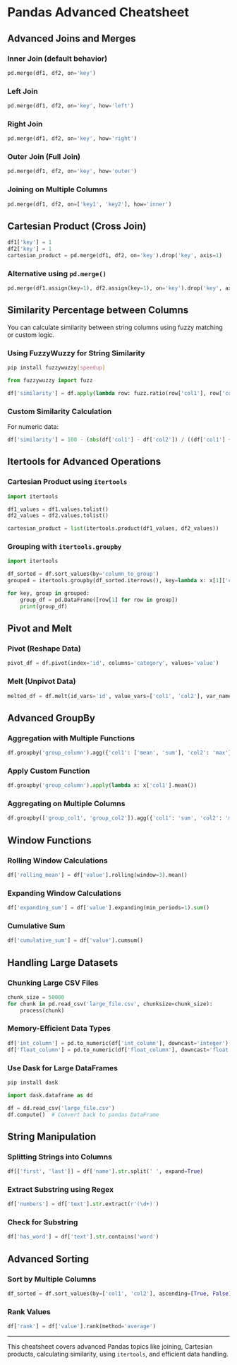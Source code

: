 
# Pandas Advanced Cheatsheet

## Advanced Joins and Merges

### Inner Join (default behavior)
```python
pd.merge(df1, df2, on='key')
```

### Left Join
```python
pd.merge(df1, df2, on='key', how='left')
```

### Right Join
```python
pd.merge(df1, df2, on='key', how='right')
```

### Outer Join (Full Join)
```python
pd.merge(df1, df2, on='key', how='outer')
```

### Joining on Multiple Columns
```python
pd.merge(df1, df2, on=['key1', 'key2'], how='inner')
```

## Cartesian Product (Cross Join)
```python
df1['key'] = 1
df2['key'] = 1
cartesian_product = pd.merge(df1, df2, on='key').drop('key', axis=1)
```

### Alternative using `pd.merge()`
```python
pd.merge(df1.assign(key=1), df2.assign(key=1), on='key').drop('key', axis=1)
```

## Similarity Percentage between Columns
You can calculate similarity between string columns using fuzzy matching or custom logic.

### Using FuzzyWuzzy for String Similarity
```bash
pip install fuzzywuzzy[speedup]
```

```python
from fuzzywuzzy import fuzz

df['similarity'] = df.apply(lambda row: fuzz.ratio(row['col1'], row['col2']), axis=1)
```

### Custom Similarity Calculation
For numeric data:
```python
df['similarity'] = 100 - (abs(df['col1'] - df['col2']) / ((df['col1'] + df['col2']) / 2) * 100)
```

## Itertools for Advanced Operations

### Cartesian Product using `itertools`
```python
import itertools

df1_values = df1.values.tolist()
df2_values = df2.values.tolist()

cartesian_product = list(itertools.product(df1_values, df2_values))
```

### Grouping with `itertools.groupby`
```python
import itertools

df_sorted = df.sort_values(by='column_to_group')
grouped = itertools.groupby(df_sorted.iterrows(), key=lambda x: x[1]['column_to_group'])

for key, group in grouped:
    group_df = pd.DataFrame([row[1] for row in group])
    print(group_df)
```

## Pivot and Melt

### Pivot (Reshape Data)
```python
pivot_df = df.pivot(index='id', columns='category', values='value')
```

### Melt (Unpivot Data)
```python
melted_df = df.melt(id_vars='id', value_vars=['col1', 'col2'], var_name='variable', value_name='value')
```

## Advanced GroupBy

### Aggregation with Multiple Functions
```python
df.groupby('group_column').agg({'col1': ['mean', 'sum'], 'col2': 'max'})
```

### Apply Custom Function
```python
df.groupby('group_column').apply(lambda x: x['col1'].mean())
```

### Aggregating on Multiple Columns
```python
df.groupby(['group_col1', 'group_col2']).agg({'col1': 'sum', 'col2': 'mean'})
```

## Window Functions

### Rolling Window Calculations
```python
df['rolling_mean'] = df['value'].rolling(window=3).mean()
```

### Expanding Window Calculations
```python
df['expanding_sum'] = df['value'].expanding(min_periods=1).sum()
```

### Cumulative Sum
```python
df['cumulative_sum'] = df['value'].cumsum()
```

## Handling Large Datasets

### Chunking Large CSV Files
```python
chunk_size = 50000
for chunk in pd.read_csv('large_file.csv', chunksize=chunk_size):
    process(chunk)
```

### Memory-Efficient Data Types
```python
df['int_column'] = pd.to_numeric(df['int_column'], downcast='integer')
df['float_column'] = pd.to_numeric(df['float_column'], downcast='float')
```

### Use Dask for Large DataFrames
```bash
pip install dask
```

```python
import dask.dataframe as dd

df = dd.read_csv('large_file.csv')
df.compute()  # Convert back to pandas DataFrame
```

## String Manipulation

### Splitting Strings into Columns
```python
df[['first', 'last']] = df['name'].str.split(' ', expand=True)
```

### Extract Substring using Regex
```python
df['numbers'] = df['text'].str.extract(r'(\d+)')
```

### Check for Substring
```python
df['has_word'] = df['text'].str.contains('word')
```

## Advanced Sorting

### Sort by Multiple Columns
```python
df_sorted = df.sort_values(by=['col1', 'col2'], ascending=[True, False])
```

### Rank Values
```python
df['rank'] = df['value'].rank(method='average')
```

---

This cheatsheet covers advanced Pandas topics like joining, Cartesian products, calculating similarity, using `itertools`, and efficient data handling.
